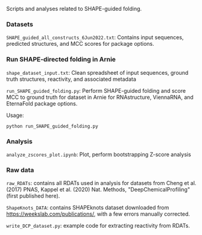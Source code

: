 Scripts and analyses related to SHAPE-guided folding.

### Datasets

`SHAPE_guided_all_constructs_6Jun2022.txt`: Contains input sequences, predicted structures, and MCC scores for package options.

### Run SHAPE-directed folding in Arnie

`shape_dataset_input.txt`: Clean spreadsheet of input sequences, ground truth structures, reactivity, and associated metadata

`run_SHAPE_guided_folding.py`: Perform SHAPE-guided folding and score MCC to ground truth for dataset in Arnie for RNAstructure, ViennaRNA, and EternaFold package options.

Usage: 
```
python run_SHAPE_guided_folding.py
```

### Analysis

`analyze_zscores_plot.ipynb`: Plot, perform bootstrapping Z-score analysis

### Raw data

`raw_RDATs`: contains all RDATs used in analysis for datasets from Cheng et al. (2017) PNAS, Kappel et al. (2020) Nat. Methods, "DeepChemicalProfiling" (first published here).

`ShapeKnots_DATA`: contains SHAPEknots dataset downloaded from https://weekslab.com/publications/, with a few errors manually corrected.

`write_DCP_dataset.py`: example code for extracting reactivity from RDATs.
